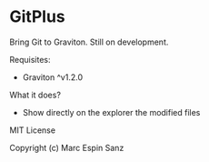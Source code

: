 # GitPlus

Bring Git to Graviton. Still on development.

Requisites:
- Graviton ^v1.2.0 

What it does?
- Show directly on the explorer the modified files

MIT License

Copyright (c) Marc Espin Sanz
